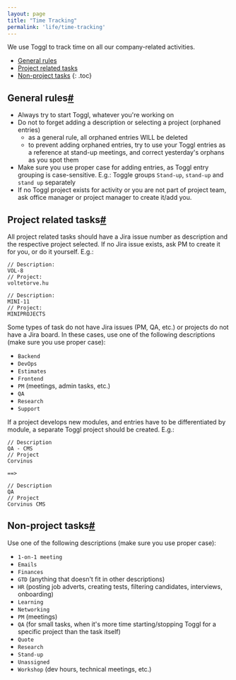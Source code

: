 ```yaml
---
layout: page
title: "Time Tracking"
permalink: 'life/time-tracking'
---
```

We use Toggl to track time on all our company-related activities.

- [General rules](#general-rules)
- [Project related tasks](#project-related-tasks)
- [Non-project tasks](#non-project-tasks)
{: .toc}

## General rules[#](#general-rules)

- Always try to start Toggl, whatever you're working on
- Do not to forget adding a description or selecting a project (orphaned entries)
    - as a general rule, all orphaned entries WILL be deleted
    - to prevent adding orphaned entries, try to use your Toggl entries as a reference at stand-up meetings, and correct yesterday's orphans as you spot them
- Make sure you use proper case for adding entries, as Toggl entry grouping is case-sensitive. E.g.: Toggle groups ```Stand-up```, ```stand-up``` and ```stand up``` separately
- If no Toggl project exists for activity or you are not part of project team, ask office manager or project manager to create it/add you.

## Project related tasks[#](#project-related-tasks)

All project related tasks should have a Jira issue number as description and the respective project selected. If no Jira issue exists, ask PM to create it for you, or do it yourself. E.g.:

```
// Description:
VOL-8
// Project:
voltetorve.hu

// Description:
MINI-11
// Project:
MINIPROJECTS
```

Some types of task do not have Jira issues (PM, QA, etc.) or projects do not have a Jira board. In these cases, use one of the following descriptions (make sure you use proper case):

- ```Backend```
- ```DevOps```
- ```Estimates```
- ```Frontend```
- ```PM``` (meetings, admin tasks, etc.)
- ```QA```
- ```Research```
- ```Support```

If a project develops new modules, and entries have to be differentiated by module, a separate Toggl project should be created. E.g.:

```
// Description
QA - CMS
// Project
Corvinus

==>

// Description
QA
// Project
Corvinus CMS
```

## Non-project tasks[#](#non-project-tasks)

Use one of the following descriptions (make sure you use proper case):

- ```1-on-1 meeting```
- ```Emails```
- ```Finances```
- ```GTD``` (anything that doesn't fit in other descriptions)
- ```HR``` (posting job adverts, creating tests, filtering candidates, interviews, onboarding)
- ```Learning```
- ```Networking```
- ```PM``` (meetings)
- ```QA``` (for small tasks, when it's more time starting/stopping Toggl for a specific project than the task itself)
- ```Quote```
- ```Research```
- ```Stand-up```
- ```Unassigned```
- ```Workshop``` (dev hours, technical meetings, etc.)
